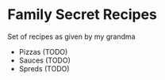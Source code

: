 # Family Secret Recipes

Set of recipes as given by my grandma

- Pizzas (TODO)
- Sauces (TODO)
- Spreds (TODO)

